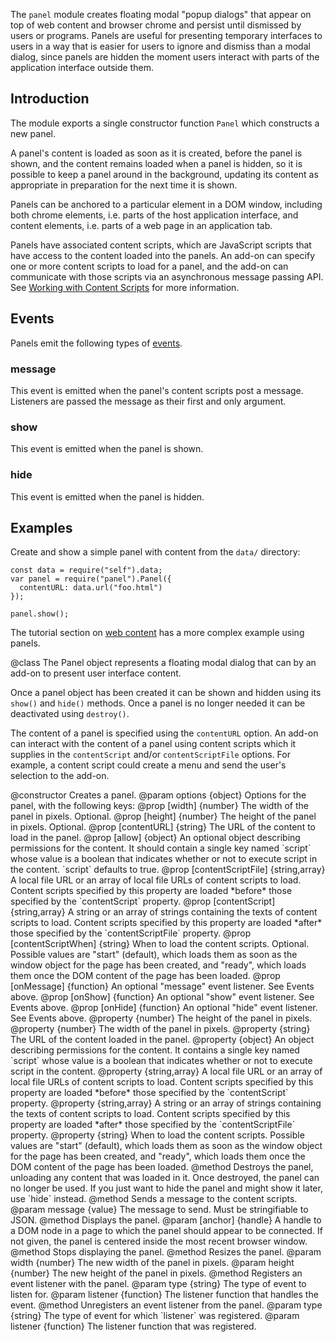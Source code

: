 <!-- contributed by Myk Melez [myk@mozilla.org] -->
<!-- contributed by Irakli Gozalishvili [gozala@mozilla.com] -->

The `panel` module creates floating modal "popup dialogs" that appear on top of
web content and browser chrome and persist until dismissed by users or programs.
Panels are useful for presenting temporary interfaces to users in a way that is
easier for users to ignore and dismiss than a modal dialog, since panels are
hidden the moment users interact with parts of the application interface outside
them.

Introduction
------------

The module exports a single constructor function `Panel` which constructs a
new panel.

A panel's content is loaded as soon as it is created, before the panel is shown,
and the content remains loaded when a panel is hidden, so it is possible
to keep a panel around in the background, updating its content as appropriate
in preparation for the next time it is shown.

Panels can be anchored to a particular element in a DOM window, including both
chrome elements, i.e. parts of the host application interface, and content
elements, i.e. parts of a web page in an application tab.

Panels have associated content scripts, which are JavaScript scripts that have
access to the content loaded into the panels.  An add-on can specify one or
more content scripts to load for a panel, and the add-on can communicate with
those scripts via an asynchronous message passing API.  See
[Working with Content Scripts](dev-guide/addon-development/web-content.html)
for more information.

Events
------

Panels emit the following types of
[events](dev-guide/addon-development/events.html).

### message ###

This event is emitted when the panel's content scripts post a message.
Listeners are passed the message as their first and only argument.

### show ###

This event is emitted when the panel is shown.

### hide ###

This event is emitted when the panel is hidden.

Examples
--------

Create and show a simple panel with content from the `data/` directory:

    const data = require("self").data;
    var panel = require("panel").Panel({
      contentURL: data.url("foo.html")
    });

    panel.show();

The tutorial section on
[web content](dev-guide/addon-development/web-content.html) has
a more complex example using panels.

<api name="Panel">
@class
The Panel object represents a floating modal dialog that can by an add-on to
present user interface content.

Once a panel object has been created it can be shown and hidden using its
`show()` and `hide()` methods. Once a panel is no longer needed it can be
deactivated using `destroy()`.

The content of a panel is specified using the `contentURL` option. An add-on
can interact with the content of a panel using content scripts which it
supplies in the `contentScript` and/or `contentScriptFile` options. For example,
a content script could create a menu and send the user's selection to the
add-on.

<api name="Panel">
@constructor
Creates a panel.
@param options {object}
  Options for the panel, with the following keys:
  @prop [width] {number}
    The width of the panel in pixels. Optional.
  @prop [height] {number}
    The height of the panel in pixels. Optional.
  @prop [contentURL] {string}
    The URL of the content to load in the panel.
  @prop [allow] {object}
    An optional object describing permissions for the content.  It should
    contain a single key named `script` whose value is a boolean that indicates
    whether or not to execute script in the content.  `script` defaults to true.
  @prop [contentScriptFile] {string,array}
    A local file URL or an array of local file URLs of content scripts to load.
    Content scripts specified by this property are loaded *before* those
    specified by the `contentScript` property.
  @prop [contentScript] {string,array}
    A string or an array of strings containing the texts of content scripts to
    load.  Content scripts specified by this property are loaded *after* those
    specified by the `contentScriptFile` property.
  @prop [contentScriptWhen] {string}
    When to load the content scripts.  Optional.
    Possible values are "start" (default), which loads them as soon as
    the window object for the page has been created, and "ready", which loads
    them once the DOM content of the page has been loaded.
  @prop [onMessage] {function}
    An optional "message" event listener.  See Events above.
  @prop [onShow] {function}
    An optional "show" event listener.  See Events above.
  @prop [onHide] {function}
    An optional "hide" event listener.  See Events above.
</api>

<api name="height">
@property {number}
The height of the panel in pixels.
</api>

<api name="width">
@property {number}
The width of the panel in pixels.
</api>

<api name="contentURL">
@property {string}
The URL of the content loaded in the panel.
</api>

<api name="allow">
@property {object}
An object describing permissions for the content.  It contains a single key
named `script` whose value is a boolean that indicates whether or not to execute
script in the content.
</api>

<api name="contentScriptFile">
@property {string,array}
A local file URL or an array of local file URLs of content scripts to load.
Content scripts specified by this property are loaded *before* those
specified by the `contentScript` property.
</api>

<api name="contentScript">
@property {string,array}
A string or an array of strings containing the texts of content scripts to
load.  Content scripts specified by this property are loaded *after* those
specified by the `contentScriptFile` property.
</api>

<api name="contentScriptWhen">
@property {string}
When to load the content scripts.
Possible values are "start" (default), which loads them as soon as
the window object for the page has been created, and "ready", which loads
them once the DOM content of the page has been loaded.
</api>

<api name="destroy">
@method
Destroys the panel, unloading any content that was loaded in it. Once
destroyed, the panel can no longer be used. If you just want to hide
the panel and might show it later, use `hide` instead.
</api>

<api name="postMessage">
@method
Sends a message to the content scripts.
@param message {value}
The message to send.  Must be stringifiable to JSON.
</api>

<api name="show">
@method
Displays the panel.
@param [anchor] {handle}
A handle to a DOM node in a page to which the panel should appear to be
connected.  If not given, the panel is centered inside the most recent browser
window.
</api>

<api name="hide">
@method
Stops displaying the panel.
</api>

<api name="resize">
@method
Resizes the panel.
@param width {number}
The new width of the panel in pixels.
@param height {number}
The new height of the panel in pixels.
</api>

<api name="on">
@method
  Registers an event listener with the panel.
@param type {string}
  The type of event to listen for.
@param listener {function}
  The listener function that handles the event.
</api>

<api name="removeListener">
@method
  Unregisters an event listener from the panel.
@param type {string}
  The type of event for which `listener` was registered.
@param listener {function}
  The listener function that was registered.
</api>
</api>
